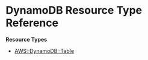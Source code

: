 # DynamoDB Resource Type Reference<a name="AWS_DynamoDB"></a>

**Resource Types**
+ [AWS::DynamoDB::Table](aws-resource-dynamodb-table.md)